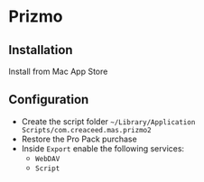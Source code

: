 # Prizmo

## Installation

Install from Mac App Store

## Configuration

* Create the script folder `~/Library/Application Scripts/com.creaceed.mas.prizmo2`
* Restore the Pro Pack purchase
* Inside `Export` enable the following services:
  * `WebDAV`
  * `Script`
